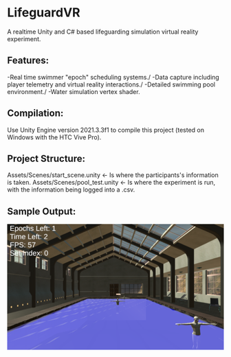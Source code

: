 # LifeguardVR
A realtime Unity and C# based lifeguarding simulation virtual reality experiment.

## Features:
-Real time swimmer "epoch" scheduling systems./
-Data capture including player telemetry and virtual reality interactions./
-Detailed swimming pool environment./
-Water simulation vertex shader.

## Compilation:
Use Unity Engine version 2021.3.3f1 to compile this project (tested on Windows with the HTC Vive Pro).

## Project Structure:
Assets/Scenes/start_scene.unity <- Is where the participants's information is taken.
Assets/Scenes/pool_test.unity <- Is where the experiment is run, with the information being logged into a .csv.

## Sample Output:
![Screenshot](Assets/Textures/ss.png "Screenshot")
